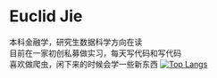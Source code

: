 # Euclid Jie
本科金融学，研究生数据科学方向在读\
目前在一家初创私募做实习，每天写代码和写代码\
喜欢做爬虫，闲下来的时候会学一些新东西
[![Top Langs](https://github-readme-stats.vercel.app/api/top-langs/?username=anuraghazra&layout=compact)](https://github.com/anuraghazra/github-readme-stats)
